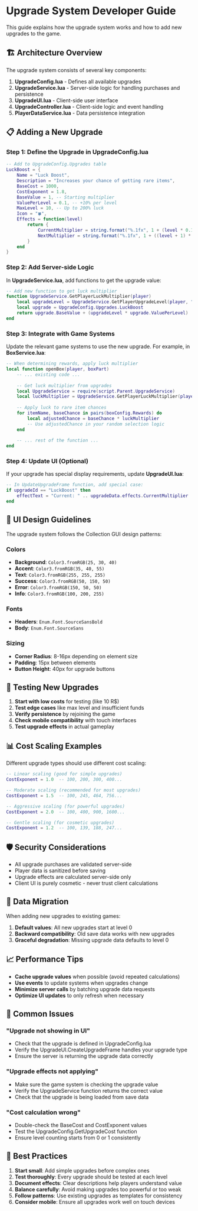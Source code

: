 # Upgrade System Developer Guide

This guide explains how the upgrade system works and how to add new upgrades to the game.

## 🏗️ Architecture Overview

The upgrade system consists of several key components:

1. **UpgradeConfig.lua** - Defines all available upgrades
2. **UpgradeService.lua** - Server-side logic for handling purchases and persistence
3. **UpgradeUI.lua** - Client-side user interface
4. **UpgradeController.lua** - Client-side logic and event handling
5. **PlayerDataService.lua** - Data persistence integration

## 📋 Adding a New Upgrade

### Step 1: Define the Upgrade in UpgradeConfig.lua

```lua
-- Add to UpgradeConfig.Upgrades table
LuckBoost = {
    Name = "Luck Boost",
    Description = "Increases your chance of getting rare items",
    BaseCost = 1000,
    CostExponent = 1.8,
    BaseValue = 1, -- Starting multiplier
    ValuePerLevel = 0.1, -- +10% per level
    MaxLevel = 10, -- Up to 200% luck
    Icon = "🍀",
    Effects = function(level)
        return {
            CurrentMultiplier = string.format("%.1fx", 1 + (level * 0.1)),
            NextMultiplier = string.format("%.1fx", 1 + ((level + 1) * 0.1))
        }
    end
}
```

### Step 2: Add Server-side Logic

In **UpgradeService.lua**, add functions to get the upgrade value:

```lua
-- Add new function to get luck multiplier
function UpgradeService.GetPlayerLuckMultiplier(player)
    local upgradeLevel = UpgradeService.GetPlayerUpgradeLevel(player, "LuckBoost")
    local upgrade = UpgradeConfig.Upgrades.LuckBoost
    return upgrade.BaseValue + (upgradeLevel * upgrade.ValuePerLevel)
end
```

### Step 3: Integrate with Game Systems

Update the relevant game systems to use the new upgrade. For example, in **BoxService.lua**:

```lua
-- When determining rewards, apply luck multiplier
local function openBox(player, boxPart)
    -- ... existing code ...
    
    -- Get luck multiplier from upgrades
    local UpgradeService = require(script.Parent.UpgradeService)
    local luckMultiplier = UpgradeService.GetPlayerLuckMultiplier(player)
    
    -- Apply luck to rare item chances
    for itemName, baseChance in pairs(boxConfig.Rewards) do
        local adjustedChance = baseChance * luckMultiplier
        -- Use adjustedChance in your random selection logic
    end
    
    -- ... rest of the function ...
end
```

### Step 4: Update UI (Optional)

If your upgrade has special display requirements, update **UpgradeUI.lua**:

```lua
-- In UpdateUpgradeFrame function, add special case:
if upgradeId == "LuckBoost" then
    effectText = "Current: " .. upgradeData.effects.CurrentMultiplier .. " → Next: " .. upgradeData.effects.NextMultiplier
end
```

## 🎨 UI Design Guidelines

The upgrade system follows the Collection GUI design patterns:

### Colors
- **Background**: `Color3.fromRGB(25, 30, 40)`
- **Accent**: `Color3.fromRGB(35, 40, 55)`
- **Text**: `Color3.fromRGB(255, 255, 255)`
- **Success**: `Color3.fromRGB(50, 150, 50)`
- **Error**: `Color3.fromRGB(150, 50, 50)`
- **Info**: `Color3.fromRGB(100, 200, 255)`

### Fonts
- **Headers**: `Enum.Font.SourceSansBold`
- **Body**: `Enum.Font.SourceSans`

### Sizing
- **Corner Radius**: 8-16px depending on element size
- **Padding**: 15px between elements
- **Button Height**: 40px for upgrade buttons

## 🔧 Testing New Upgrades

1. **Start with low costs** for testing (like 10 R$)
2. **Test edge cases** like max level and insufficient funds
3. **Verify persistence** by rejoining the game
4. **Check mobile compatibility** with touch interfaces
5. **Test upgrade effects** in actual gameplay

## 📊 Cost Scaling Examples

Different upgrade types should use different cost scaling:

```lua
-- Linear scaling (good for simple upgrades)
CostExponent = 1.0  -- 100, 200, 300, 400...

-- Moderate scaling (recommended for most upgrades)
CostExponent = 1.5  -- 100, 245, 464, 756...

-- Aggressive scaling (for powerful upgrades)
CostExponent = 2.0  -- 100, 400, 900, 1600...

-- Gentle scaling (for cosmetic upgrades)
CostExponent = 1.2  -- 100, 139, 188, 247...
```

## 🛡️ Security Considerations

- All upgrade purchases are validated server-side
- Player data is sanitized before saving
- Upgrade effects are calculated server-side only
- Client UI is purely cosmetic - never trust client calculations

## 🔄 Data Migration

When adding new upgrades to existing games:

1. **Default values**: All new upgrades start at level 0
2. **Backward compatibility**: Old save data works with new upgrades
3. **Graceful degradation**: Missing upgrade data defaults to level 0

## 📈 Performance Tips

- **Cache upgrade values** when possible (avoid repeated calculations)
- **Use events** to update systems when upgrades change
- **Minimize server calls** by batching upgrade data requests
- **Optimize UI updates** to only refresh when necessary

## 🐛 Common Issues

### "Upgrade not showing in UI"
- Check that the upgrade is defined in UpgradeConfig.lua
- Verify the UpgradeUI.CreateUpgradeFrame handles your upgrade type
- Ensure the server is returning the upgrade data correctly

### "Upgrade effects not applying"
- Make sure the game system is checking the upgrade value
- Verify the UpgradeService function returns the correct value
- Check that the upgrade is being loaded from save data

### "Cost calculation wrong"
- Double-check the BaseCost and CostExponent values
- Test the UpgradeConfig.GetUpgradeCost function
- Ensure level counting starts from 0 or 1 consistently

## 🎯 Best Practices

1. **Start small**: Add simple upgrades before complex ones
2. **Test thoroughly**: Every upgrade should be tested at each level
3. **Document effects**: Clear descriptions help players understand value
4. **Balance carefully**: Avoid making upgrades too powerful or too weak
5. **Follow patterns**: Use existing upgrades as templates for consistency
6. **Consider mobile**: Ensure all upgrades work well on touch devices 